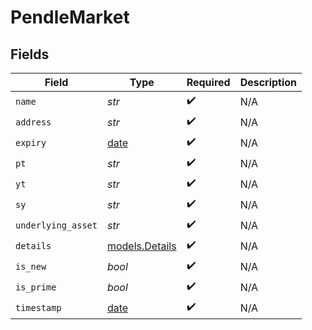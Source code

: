 # PendleMarket


## Fields

| Field                                                                | Type                                                                 | Required                                                             | Description                                                          |
| -------------------------------------------------------------------- | -------------------------------------------------------------------- | -------------------------------------------------------------------- | -------------------------------------------------------------------- |
| `name`                                                               | *str*                                                                | :heavy_check_mark:                                                   | N/A                                                                  |
| `address`                                                            | *str*                                                                | :heavy_check_mark:                                                   | N/A                                                                  |
| `expiry`                                                             | [date](https://docs.python.org/3/library/datetime.html#date-objects) | :heavy_check_mark:                                                   | N/A                                                                  |
| `pt`                                                                 | *str*                                                                | :heavy_check_mark:                                                   | N/A                                                                  |
| `yt`                                                                 | *str*                                                                | :heavy_check_mark:                                                   | N/A                                                                  |
| `sy`                                                                 | *str*                                                                | :heavy_check_mark:                                                   | N/A                                                                  |
| `underlying_asset`                                                   | *str*                                                                | :heavy_check_mark:                                                   | N/A                                                                  |
| `details`                                                            | [models.Details](../models/details.md)                               | :heavy_check_mark:                                                   | N/A                                                                  |
| `is_new`                                                             | *bool*                                                               | :heavy_check_mark:                                                   | N/A                                                                  |
| `is_prime`                                                           | *bool*                                                               | :heavy_check_mark:                                                   | N/A                                                                  |
| `timestamp`                                                          | [date](https://docs.python.org/3/library/datetime.html#date-objects) | :heavy_check_mark:                                                   | N/A                                                                  |